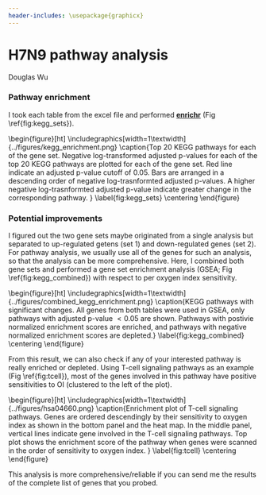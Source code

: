 ```yaml
---
header-includes: \usepackage{graphicx}
---
```


# H7N9 pathway analysis #
Douglas Wu

### Pathway enrichment ###

I took each table from the excel file and performed [**enrichr**](http://amp.pharm.mssm.edu/Enrichr/#about) (Fig \ref{fig:kegg_sets}).

\begin{figure}[ht]
\includegraphics[width=1\textwidth]{../figures/kegg_enrichment.png}
\caption{Top 20 KEGG pathways for each of the gene set. Negative log-transformed adjusted p-values for each of the top 20 KEGG pathways are plotted for each of the gene set. Red line indicate an adjusted p-value cutoff of 0.05. Bars are arranged in a descending order of negative log-trasnformted adjusted p-values. A higher negative log-trasnformted adjusted p-value indicate greater change in the corresponding pathway. }
\label{fig:kegg_sets}
\centering
\end{figure}


### Potential improvements ###

I figured out the two gene sets maybe originated from a single analysis but separated to up-regulated getens (set 1) and down-regulated genes (set 2). For pathway analysis, we usually use all of the genes for such an analysis, so that the analysis can be more comprehensive. Here, I combined both gene sets and performed a gene set enrichment analysis (GSEA; Fig \ref{fig:kegg_combined}) with respect to per oxygen index sensitivity.

\begin{figure}[ht]
\includegraphics[width=1\textwidth]{../figures/combined_kegg_enrichment.png}
\caption{KEGG pathways with significant changes. All genes from both tables were used in GSEA, only pathways with adjusted p-value $< 0.05$ are shown. Pathways with postivie normalized enrichment scores are enriched, and pathways with negative normalized enrichment scores are depleted.}
\label{fig:kegg_combined}
\centering
\end{figure}

From this result, we can also check if any of your interested pathway is really enriched or depleted. Using T-cell signaling pathways as an example (Fig \ref{fig:tcell}), most of the genes involved in this pathway have positive sensitivities to OI (clustered to the left of the plot).  


\begin{figure}[ht]
\includegraphics[width=1\textwidth]{../figures/hsa04660.png}
\caption{Enrichment plot of T-cell signaling pathways. Genes are ordered descendingly by their sensitivity to oxygen index as shown in the bottom panel and the heat map. In the middle panel, vertical lines indicate gene involved in the T-cell signaling pathways. Top plot shows the enrichment score of the pathway when genes were scanned in the order of sensitivity to oxygen index.  }
\label{fig:tcell}
\centering
\end{figure}

This analysis is more comprehensive/reliable if you can send me the results of the complete list of genes that you probed.